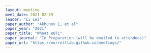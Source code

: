 ```yaml
---
layout: meeting
meet_date: 2021-02-19
leader: "Li Lei"
paper_author: "Akhunov E, et al"
paper_year: "2021"
paper_title: "Wheat eQTL"
paper_journal: "In Preparation (will be emailed to attendees)"
paper_url: "https://morrelllab.github.io/meetings/"
---
```

